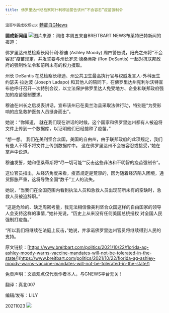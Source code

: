 ```yaml
---
title: 佛罗里达州总检察阿什利穆迪警告该州“不会容忍”疫苗强制令
---
```

`温哥华圆成农场🇨🇦` [轉載自GNews](https://gnews.org/zh-hans/1613074/)

**圆成新闻组**
![](https://assets.gnews.org/wp-content/uploads/2021/10/屏幕截图-2021-10-23-121027-edited.png)图片来源：网络
本周五来自BREITBART NEWS布莱特巴特新闻的报道：

佛罗里达州总检察长阿什利·穆迪 (Ashley Moody) 周四警告说，阳光之州将“不会容忍”疫苗规定，并发誓要与州长罗恩·德桑蒂斯 (Ron DeSantis) 一起对抗联邦政府的强制性法令和前所未有的权力攫取。

州长 DeSantis 在总检察长穆迪、州公共卫生最高执行官与权威发言人-外科医生约瑟夫·拉达波 (Joseph Ladapo) 和其他人的陪同下，在佛罗里达州克利尔沃特宣布他呼吁召开一次特别会议，以立法保护佛罗里达人免受地方、企业和联邦政府强加的疫苗强制要求。

穆迪在州长之后发表讲话，宣布该州已在奥兰治县采取法律行动，特别是“为受影响的应急救护医务人员挺身而出”。

她说：“你知道， 就在我们现在讲话的时候，这个国家和佛罗里达州都有人被迫将文件上传到一个数据库，以证明他们已经接种了疫苗。”

“想一想。 我们在美利坚合众国，美国的自由州，由于联邦政府的此项规定，我们有些人不得不将文件上传到数据库中。 这在佛罗里达州不会被容忍或接受，”她在掌声中说道。

穆迪发誓，她和德桑蒂斯将“尽一切可能”“反击这些非法和不明智的疫苗强制令”。

这位官员指出，从经济角度来看，疫苗规定是荒谬的，因为随着经济陷入困境，通货膨胀严重，这将导致全国“数千”工人的流失。

她说，“当我们在全国范围内看到执法人员和急救人员出现前所未有的空缺时，急救人员被迫辞职。”

“这是危险的、缺乏周密考量，我无法相信像美利坚合众国这样的自由国家的领导人会支持这样的事情，”她补充说，“历史上从来没有任何美国总统授权 对全国人民强制打疫苗。”

“所以我们将继续在法庭上反击，”她说，并承诺佛罗里达州官员将继续得到人民的支持。

原文链接：[https://www.breitbart.com/politics/2021/10/22/florida-ag-ashley-moody-warns-vaccine-mandates-will-not-be-tolerated-in-the-state/](https://www.breitbart.com/politics/2021/10/22/florida-ag-ashley-moody-warns-vaccine-mandates-will-not-be-tolerated-in-the-state/)

免责声明：文章观点仅代表作者本人，与GNEWS平台无关！

翻译：真北007

编辑/发布：LILY

20211023
![](https://assets.gnews.org/wp-content/uploads/2021/08/WhatsApp-Image-2021-03-19-at-8.52.30-PM.jpeg)

